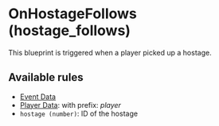 # OnHostageFollows (hostage_follows)

This blueprint is triggered when a player picked up a hostage.

## Available rules

- [Event Data](../rules/GlobalEventData.md)
- [Player Data](../rules/GlobalPlayerData.md): with prefix: *player*
- `hostage (number)`: ID of the hostage
